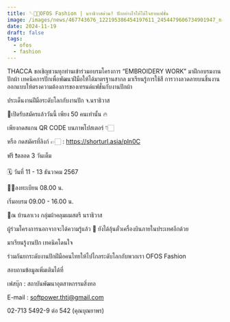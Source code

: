```yaml
---
title: 🪡💃🏻OFOS Fashion | นราธิวาสด่วน! ปักอย่างไรให้ได้ใจสายแฟชั่น
image: /images/news/467743676_122195386454197611_2454479606734901947_n-2.jpg
date: 2024-11-19
draft: false
tags:
  - ofos
  - fashion
---
```

THACCA ขอเชิญชวนทุกท่านเข้าร่วมอบรมโครงการ “EMBROIDERY WORK” มาฝึกอบรมงานปักผ้า เทคนิคการปักเพื่อพัฒนาฝีมือให้ได้มาตรฐานสากล มาเรียนรู้การใช้สี การวางลวดลายบนชิ้นงาน ออกแบบให้ตรงความต้องการของเทรนด์แฟชั่นกับงานปักผ้า



ประเด็นงานฝีมือระดับโลกกับงานปัก จ.นราธิวาส



🚩เปิดรับสมัครแล้ววันนี้ เพียง 50 คนเท่านั้น 🔥

เพียงกดสแกน QR CODE บนภาพโปสเตอร์  👇🏻

หรือ กดสมัครที่ลิงก์ 👉🏻 : https://shorturl.asia/pln0C



ฟรี ❗️ตลอด 3 วันเต็ม



🗓️ วันที่ 11 - 13 ธันวาคม 2567

✍🏻ลงทะเบียน 08.00 น.

เริ่มอบรม 09.00 - 16.00 น.

📍ณ บ้านลาเวง กลุ่มผ้าคลุมผมสตรี นราธิวาส



ผู้ร่วมโครงการนอกจากจะได้ความรู้แล้ว 🤩 ยังได้ลุ้นตั๋วเครื่องบินภายในประเทศอีกด้วย



มาเรียนรู้งานปัก เทคนิคโดนใจ

ร่วมกันยกระดับงานปักฝีมือคนไทยให้ไปไกลระดับโลกกับพวกเรา OFOS Fashion



สอบถามข้อมูลเพิ่มเติมได้ที่

เฟสบุ๊ก : สถาบันพัฒนาอุตสาหกรรมสิ่งทอ

E-mail : softpower.thti@gmail.com

02-713 5492-9 ต่อ 542 (คุณบุณยาพร)
